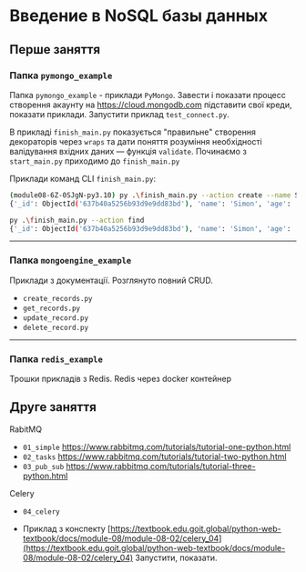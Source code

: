 # Введение в NoSQL базы данных

## Перше заняття

### Папка `pymongo_example`

Папка `pymongo_example` - приклади `PyMongo`. Завести і показати процесс створення акаунту на https://cloud.mongodb.com
підставити свої креди, показати приклади. Запустити приклад `test_connect.py`.

В прикладі `finish_main.py` показується "правильне" створення декораторів через `wraps` та 
дати поняття розуміння необхідності валідування вхідних даних &mdash; функція `validate`. Починаємо з `start_main.py`
приходимо до `finish_main.py`

Приклади команд CLI `finish_main.py`:

```bash
(module08-6Z-0SJgN-py3.10) py .\finish_main.py --action create --name Simon --age 4 --features "Вредний" "Ходить мимо лотка"
{'_id': ObjectId('637b40a5256b93d9e9dd83bd'), 'name': 'Simon', 'age': '4', 'features': ['Вредний', 'Ходить мимо лотка']}
```

```bash
py .\finish_main.py --action find                                                                
{'_id': ObjectId('637b40a5256b93d9e9dd83bd'), 'name': 'Simon', 'age': '4', 'features': ['Вредний', 'Ходить мимо лотка']}
```

<hr/>

### Папка `mongoengine_example`

Приклади з документації. Розглянуто повний CRUD. 
- `create_records.py`
- `get_records.py`
- `update_record.py`
- `delete_record.py`

<hr/>

### Папка `redis_example`

Трошки прикладів з Redis. Redis через docker контейнер

## Друге заняття

RabitMQ

- `01_simple` https://www.rabbitmq.com/tutorials/tutorial-one-python.html
- `02_tasks` https://www.rabbitmq.com/tutorials/tutorial-two-python.html
- `03_pub_sub` https://www.rabbitmq.com/tutorials/tutorial-three-python.html

Celery

- `04_celery`

- Приклад з конспекту [https://textbook.edu.goit.global/python-web-textbook/docs/module-08/module-08-02/celery_04](https://textbook.edu.goit.global/python-web-textbook/docs/module-08/module-08-02/celery_04)
Запустити, показати.